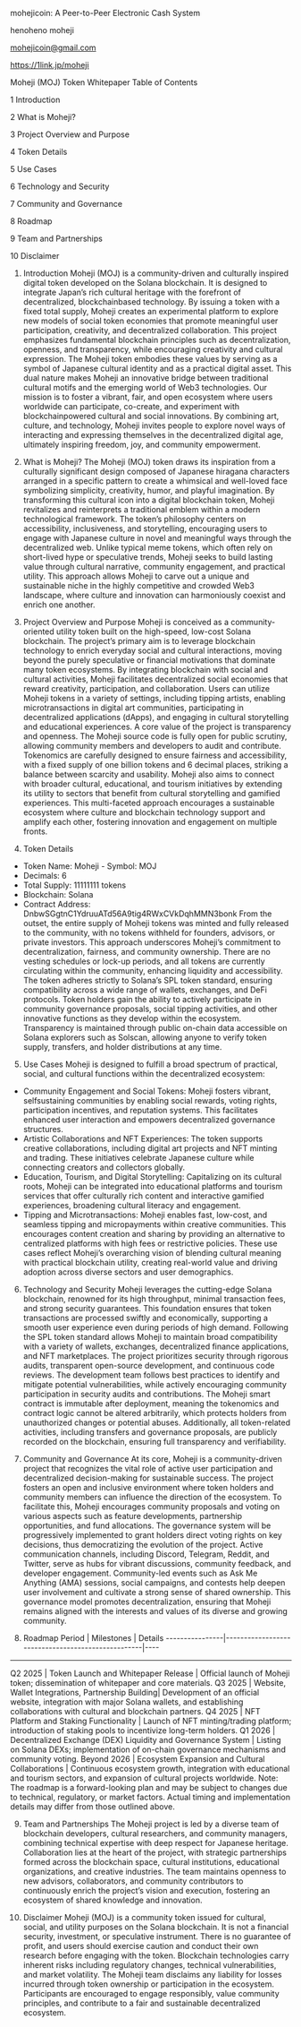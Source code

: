 mohejicoin: A Peer-to-Peer Electronic Cash System


henoheno moheji

mohejicoin@gmail.com

https://1link.jp/moheji


Moheji (MOJ) Token Whitepaper
Table of Contents

1 Introduction

2 What is Moheji?

3 Project Overview and Purpose 

4 Token Details

5 Use Cases

6 Technology and Security

7 Community and Governance 

8 Roadmap

9 Team and Partnerships

10 Disclaimer

1. Introduction
Moheji (MOJ) is a community-driven and culturally inspired digital token
developed on the Solana blockchain. It is designed to integrate Japan’s
rich cultural heritage with the forefront of decentralized, blockchainbased technology. By issuing a token with a fixed total supply, Moheji
creates an experimental platform to explore new models of social token
economies that promote meaningful user participation, creativity, and
decentralized collaboration.
This project emphasizes fundamental blockchain principles such as
decentralization, openness, and transparency, while encouraging
creativity and cultural expression. The Moheji token embodies these
values by serving as a symbol of Japanese cultural identity and as a
practical digital asset. This dual nature makes Moheji an innovative
bridge between traditional cultural motifs and the emerging world of Web3
technologies.
Our mission is to foster a vibrant, fair, and open ecosystem where users
worldwide can participate, co-create, and experiment with blockchainpowered cultural and social innovations. By combining art, culture, and
technology, Moheji invites people to explore novel ways of interacting
and expressing themselves in the decentralized digital age, ultimately
inspiring freedom, joy, and community empowerment.

2. What is Moheji?
The Moheji (MOJ) token draws its inspiration from a culturally
significant design composed of Japanese hiragana characters arranged in a
specific pattern to create a whimsical and well-loved face symbolizing
simplicity, creativity, humor, and playful imagination.
By transforming this cultural icon into a digital blockchain token,
Moheji revitalizes and reinterprets a traditional emblem within a modern
technological framework. The token’s philosophy centers on accessibility,
inclusiveness, and storytelling, encouraging users to engage with
Japanese culture in novel and meaningful ways through the decentralized
web.
Unlike typical meme tokens, which often rely on short-lived hype or
speculative trends, Moheji seeks to build lasting value through cultural
narrative, community engagement, and practical utility. This approach
allows Moheji to carve out a unique and sustainable niche in the highly
competitive and crowded Web3 landscape, where culture and innovation can
harmoniously coexist and enrich one another.

3. Project Overview and Purpose
Moheji is conceived as a community-oriented utility token built on the
high-speed, low-cost Solana blockchain. The project’s primary aim is to
leverage blockchain technology to enrich everyday social and cultural
interactions, moving beyond the purely speculative or financial
motivations that dominate many token ecosystems.
By integrating blockchain with social and cultural activities, Moheji
facilitates decentralized social economies that reward creativity,
participation, and collaboration. Users can utilize Moheji tokens in a
variety of settings, including tipping artists, enabling
microtransactions in digital art communities, participating in
decentralized applications (dApps), and engaging in cultural storytelling
and educational experiences.
A core value of the project is transparency and openness. The Moheji
source code is fully open for public scrutiny, allowing community members
and developers to audit and contribute. Tokenomics are carefully designed
to ensure fairness and accessibility, with a fixed supply of one billion
tokens and 6 decimal places, striking a balance between scarcity and
usability.
Moheji also aims to connect with broader cultural, educational, and
tourism initiatives by extending its utility to sectors that benefit from
cultural storytelling and gamified experiences. This multi-faceted
approach encourages a sustainable ecosystem where culture and blockchain
technology support and amplify each other, fostering innovation and
engagement on multiple fronts.

4. Token Details
- Token Name: Moheji - Symbol: MOJ
- Decimals: 6
- Total Supply: 11111111 tokens
- Blockchain: Solana
- Contract Address: DnbwSGgtnC1YdruuATd56A9tig4RWxCVkDqhMMN3bonk
From the outset, the entire supply of Moheji tokens was minted and fully
released to the community, with no tokens withheld for founders,
advisors, or private investors. This approach underscores Moheji’s
commitment to decentralization, fairness, and community ownership.
There are no vesting schedules or lock-up periods, and all tokens are
currently circulating within the community, enhancing liquidity and
accessibility. The token adheres strictly to Solana’s SPL token standard,
ensuring compatibility across a wide range of wallets, exchanges, and
DeFi protocols.
Token holders gain the ability to actively participate in community
governance proposals, social tipping activities, and other innovative
functions as they develop within the ecosystem. Transparency is
maintained through public on-chain data accessible on Solana explorers
such as Solscan, allowing anyone to verify token supply, transfers, and
holder distributions at any time.

5. Use Cases
Moheji is designed to fulfill a broad spectrum of practical, social, and
cultural functions within the decentralized ecosystem:
- Community Engagement and Social Tokens: Moheji fosters vibrant, selfsustaining communities by enabling social rewards, voting rights,
participation incentives, and
reputation systems. This facilitates enhanced user interaction and
empowers decentralized governance structures.
- Artistic Collaborations and NFT Experiences: The token supports
creative collaborations, including digital art projects and NFT minting
and trading. These initiatives celebrate Japanese culture while
connecting creators and collectors globally.
- Education, Tourism, and Digital Storytelling: Capitalizing on its
cultural roots, Moheji can be integrated into educational platforms and
tourism services that offer culturally rich content and interactive
gamified experiences, broadening cultural literacy and engagement.
- Tipping and Microtransactions: Moheji enables fast, low-cost, and
seamless tipping and micropayments within creative communities. This
encourages content creation and sharing by providing an alternative to
centralized platforms with high fees or restrictive policies.
These use cases reflect Moheji’s overarching vision of blending cultural
meaning with practical blockchain utility, creating real-world value and
driving adoption across diverse sectors and user demographics.

6. Technology and Security
Moheji leverages the cutting-edge Solana blockchain, renowned for its
high throughput, minimal transaction fees, and strong security
guarantees. This foundation ensures that token transactions are processed
swiftly and economically, supporting a smooth user experience even during
periods of high demand.
Following the SPL token standard allows Moheji to maintain broad
compatibility with a variety of wallets, exchanges, decentralized finance
applications, and NFT marketplaces.
The project prioritizes security through rigorous audits, transparent
open-source development, and continuous code reviews. The development
team follows best practices to identify and mitigate potential
vulnerabilities, while actively encouraging community participation in
security audits and contributions.
The Moheji smart contract is immutable after deployment, meaning the
tokenomics and contract logic cannot be altered arbitrarily, which
protects holders from unauthorized changes or potential abuses.
Additionally, all token-related activities, including transfers and
governance proposals, are publicly recorded on the blockchain, ensuring
full transparency and verifiability.

7. Community and Governance
At its core, Moheji is a community-driven project that recognizes the
vital role of active user participation and decentralized decision-making
for sustainable success. The project fosters an open and inclusive
environment where token holders and community members can influence the
direction of the ecosystem.
To facilitate this, Moheji encourages community proposals and voting on
various aspects such as feature developments, partnership opportunities,
and fund allocations. The governance system will be progressively
implemented to grant holders direct voting rights on key decisions, thus
democratizing the evolution of the project.
Active communication channels, including Discord, Telegram, Reddit, and
Twitter, serve as hubs for vibrant discussions, community feedback, and
developer engagement. Community-led events such as Ask Me Anything (AMA)
sessions, social campaigns, and contests help deepen user involvement and
cultivate a strong sense of shared
ownership.
This governance model promotes decentralization, ensuring that Moheji
remains aligned with the interests and values of its diverse and growing
community.

8. Roadmap
Period | Milestones | Details
----------------|---------------------------------------------------|----
-------------------------------------------------- ----
Q2 2025 | Token Launch and Whitepaper Release | Official launch of Moheji
token; dissemination of whitepaper and core materials.
Q3 2025 | Website, Wallet Integrations, Partnership Building| Development
of an official website, integration with major Solana wallets, and
establishing collaborations with cultural and blockchain partners.
Q4 2025 | NFT Platform and Staking Functionality | Launch of NFT
minting/trading platform; introduction of staking pools to incentivize
long-term holders. Q1 2026 | Decentralized Exchange (DEX) Liquidity and
Governance System | Listing on Solana DEXs; implementation of on-chain
governance mechanisms and community voting.
Beyond 2026 | Ecosystem Expansion and Cultural Collaborations |
Continuous ecosystem growth, integration with educational and tourism
sectors, and expansion of cultural projects worldwide.
Note: The roadmap is a forward-looking plan and may be subject to changes
due to technical, regulatory, or market factors. Actual timing and
implementation details may
differ from those outlined above.

9. Team and Partnerships
The Moheji project is led by a diverse team of blockchain developers,
cultural researchers, and community managers, combining technical
expertise with deep respect for Japanese heritage.
Collaboration lies at the heart of the project, with strategic
partnerships formed across the blockchain space, cultural institutions,
educational organizations, and creative industries.
The team maintains openness to new advisors, collaborators, and community
contributors to continuously enrich the project’s vision and execution,
fostering an ecosystem of shared knowledge and innovation.

10. Disclaimer
Moheji (MOJ) is a community token issued for cultural, social, and
utility purposes on the Solana blockchain. It is not a financial
security, investment, or speculative instrument. There is no guarantee of
profit, and users should exercise caution and conduct their own research
before engaging with the token.
Blockchain technologies carry inherent risks including regulatory
changes, technical vulnerabilities, and market volatility. The Moheji
team disclaims any liability for losses incurred through token ownership
or participation in the ecosystem.
Participants are encouraged to engage responsibly, value community
principles, and contribute to a fair and sustainable decentralized
ecosystem.
